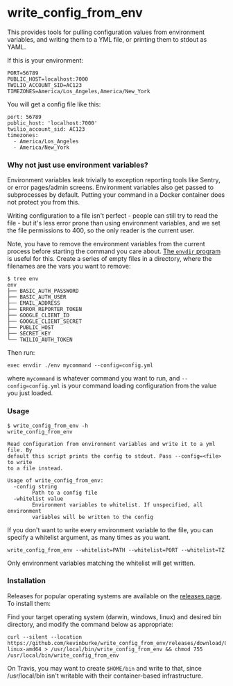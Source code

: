# write_config_from_env

This provides tools for pulling configuration values from environment variables,
and writing them to a YML file, or printing them to stdout as YAML.

If this is your environment:

```
PORT=56789
PUBLIC_HOST=localhost:7000
TWILIO_ACCOUNT_SID=AC123
TIMEZONES=America/Los_Angeles,America/New_York
```

You will get a config file like this:

```
port: 56789
public_host: 'localhost:7000'
twilio_account_sid: AC123
timezones:
  - America/Los_Angeles
  - America/New_York
```

### Why not just use environment variables?

Environment variables leak trivially to exception reporting tools like Sentry,
or error pages/admin screens. Environment variables also get passed to
subprocesses by default. Putting your command in a Docker container does not
protect you from this.

Writing configuration to a file isn't perfect - people can still try to read the
file - but it's less error prone than using environment variables, and we set
the file permissions to 400, so the only reader is the current user.

Note, you have to remove the environment variables from the current process
before starting the command you care about. [The `envdir` program][envdir] is
useful for this. Create a series of empty files in a directory, where the
filenames are the vars you want to remove:

```
$ tree env
env
├── BASIC_AUTH_PASSWORD
├── BASIC_AUTH_USER
├── EMAIL_ADDRESS
├── ERROR_REPORTER_TOKEN
├── GOOGLE_CLIENT_ID
├── GOOGLE_CLIENT_SECRET
├── PUBLIC_HOST
├── SECRET_KEY
└── TWILIO_AUTH_TOKEN
```

Then run:

```
exec envdir ./env mycommand --config=config.yml
```

where `mycommand` is whatever command you want to run, and `--config=config.yml`
is your command loading configuration from the value you just loaded.

[envdir]: https://cr.yp.to/daemontools/envdir.html

### Usage

```
$ write_config_from_env -h
write_config_from_env

Read configuration from environment variables and write it to a yml file. By
default this script prints the config to stdout. Pass --config=<file> to write
to a file instead.

Usage of write_config_from_env:
  -config string
        Path to a config file
  -whitelist value
        Environment variables to whitelist. If unspecified, all environment
        variables will be written to the config
```

If you don't want to write every environment variable to the file, you can
specify a whitelist argument, as many times as you want.

```
write_config_from_env --whitelist=PATH --whitelist=PORT --whitelist=TZ
```

Only environment variables matching the whitelist will get written.

### Installation

Releases for popular operating systems are available on the [releases
page][releases]. To install them:

Find your target operating system (darwin, windows, linux) and desired bin
directory, and modify the command below as appropriate:

    curl --silent --location https://github.com/kevinburke/write_config_from_env/releases/download/0.2/write_config_from_env-linux-amd64 > /usr/local/bin/write_config_from_env && chmod 755 /usr/local/bin/write_config_from_env

On Travis, you may want to create `$HOME/bin` and write to that, since
/usr/local/bin isn't writable with their container-based infrastructure.


[releases]: https://github.com/kevinburke/write_config_from_env/releases
